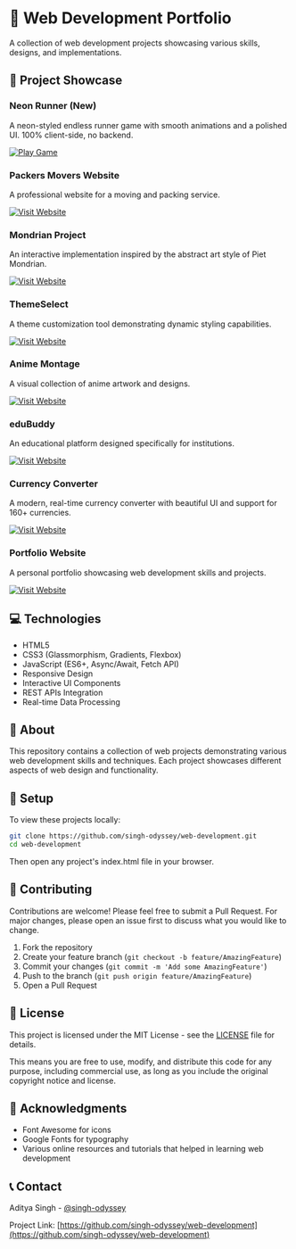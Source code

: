 # 🚀 Web Development Portfolio

A collection of web development projects showcasing various skills, designs, and implementations.

## 🌟 Project Showcase

### Neon Runner (New)
A neon-styled endless runner game with smooth animations and a polished UI. 100% client-side, no backend.

<a href="https://singh-odyssey.github.io/web-development/neon-runner/" target="_blank">
    <img src="https://img.shields.io/badge/Play%20Game-brightgreen?style=for-the-badge" alt="Play Game" />
</a>

### Packers Movers Website
A professional website for a moving and packing service.

<a href="https://singh-odyssey.github.io/web-development/packers-movers-website/" target="_blank">
    <img src="https://img.shields.io/badge/Visit%20Website-brightgreen?style=for-the-badge" alt="Visit Website" />
</a>

### Mondrian Project
An interactive implementation inspired by the abstract art style of Piet Mondrian.

<a href="https://singh-odyssey.github.io/web-development/Mondrian-Project/" target="_blank">
    <img src="https://img.shields.io/badge/Visit%20Website-brightgreen?style=for-the-badge" alt="Visit Website" />
</a>

### ThemeSelect
A theme customization tool demonstrating dynamic styling capabilities.

<a href="https://singh-odyssey.github.io/web-development/themeSelect/" target="_blank">
    <img src="https://img.shields.io/badge/Visit%20Website-brightgreen?style=for-the-badge" alt="Visit Website" />
</a>

### Anime Montage
A visual collection of anime artwork and designs.

<a href="https://singh-odyssey.github.io/web-development/Anime-Montage" target="_blank">
    <img src="https://img.shields.io/badge/Visit%20Website-brightgreen?style=for-the-badge" alt="Visit Website" />
</a>

### eduBuddy
An educational platform designed specifically for institutions.

<a href="https://singh-odyssey.github.io/web-development/edubuddy/" target="_blank">
    <img src="https://img.shields.io/badge/Visit%20Website-brightgreen?style=for-the-badge" alt="Visit Website" />
</a>

### Currency Converter
A modern, real-time currency converter with beautiful UI and support for 160+ currencies.

<a href="https://singh-odyssey.github.io/web-development/currency-convertor/" target="_blank">
    <img src="https://img.shields.io/badge/Visit%20Website-brightgreen?style=for-the-badge" alt="Visit Website" />
</a>

### Portfolio Website
A personal portfolio showcasing web development skills and projects.

<a href="https://singh-odyssey.github.io/web-development/portfolio/" target="_blank">
    <img src="https://img.shields.io/badge/Visit%20Website-brightgreen?style=for-the-badge" alt="Visit Website" />
</a>


## 💻 Technologies

- HTML5
- CSS3 (Glassmorphism, Gradients, Flexbox)
- JavaScript (ES6+, Async/Await, Fetch API)
- Responsive Design
- Interactive UI Components
- REST APIs Integration
- Real-time Data Processing

## 📝 About

This repository contains a collection of web projects demonstrating various web development skills and techniques. Each project showcases different aspects of web design and functionality.

## 🔧 Setup

To view these projects locally:

```bash
git clone https://github.com/singh-odyssey/web-development.git
cd web-development
```

Then open any project's index.html file in your browser.

## 🤝 Contributing

Contributions are welcome! Please feel free to submit a Pull Request. For major changes, please open an issue first to discuss what you would like to change.

1. Fork the repository
2. Create your feature branch (`git checkout -b feature/AmazingFeature`)
3. Commit your changes (`git commit -m 'Add some AmazingFeature'`)
4. Push to the branch (`git push origin feature/AmazingFeature`)
5. Open a Pull Request

## 📄 License

This project is licensed under the MIT License - see the [LICENSE](LICENSE) file for details.

This means you are free to use, modify, and distribute this code for any purpose, including commercial use, as long as you include the original copyright notice and license.

## 🙏 Acknowledgments

- Font Awesome for icons
- Google Fonts for typography
- Various online resources and tutorials that helped in learning web development

## 📞 Contact

Aditya Singh - [@singh-odyssey](https://github.com/singh-odyssey)

Project Link: [https://github.com/singh-odyssey/web-development](https://github.com/singh-odyssey/web-development)